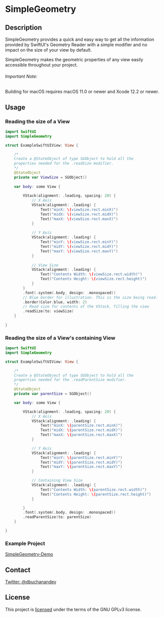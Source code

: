 # SimpleGeometry

## Description
SimpleGeometry provides a quick and easy way to get all the information provided by
SwiftUI's Geometry Reader with a simple modifier and no impact on the size of your view
by default.

SimpleGeometry makes the geometric properties of any view easily accessible throughout
your project.

###### Important Note:
Building for macOS requires macOS 11.0 or newer and Xcode 12.2 or newer.

## Usage
### Reading the size of a View
```swift
import SwiftUI
import SimpleGeometry

struct ExampleSwiftUIView: View {

    /*
    Create a @StateObject of type SGObject to hold all the
    properties needed for the .readSize modifier.
    */
    @StateObject
    private var ViewSize = SGObject()
    
    var body: some View {
    
        VStack(alignment: .leading, spacing: 20) {
            // X Axis
            VStack(alignment: .leading) {
                Text("minX: \(viewSize.rect.minX)")
                Text("midX: \(viewSize.rect.midX)")
                Text("maxX: \(viewSize.rect.maxX)")
            }
            
            // Y Axis
            VStack(alignment: .leading) {
                Text("minY: \(viewSize.rect.minY)")
                Text("midY: \(viewSize.rect.midY)")
                Text("maxY: \(viewSize.rect.maxY)")
            }
            
            // View Size
            VStack(alignment: .leading) {
                Text("Contents Width: \(viewSize.rect.width)")
                Text("Contents Height: \(viewSize.rect.height)")
            }
        }
        .font(.system(.body, design: .monospaced))
        // Blue border for illustration. This is the size being read.
        .border(Color.blue, width: 2)
        // Read size for contents of the VStack, filling the view
        .readSize(to: viewSize)
    }
    
}
```

### Reading the size of a View's containing View
```swift
import SwiftUI
import SimpleGeometry

struct ExampleSwiftUIView: View {

    /*
    Create a @StateObject of type SGObject to hold all the
    properties needed for the .readParentSize modifier.
    */
    @StateObject
    private var parentSize = SGObject()

    var body: some View {

        VStack(alignment: .leading, spacing: 20) {
            // X Axis
            VStack(alignment: .leading) {
                Text("minX: \(parentSize.rect.minX)")
                Text("midX: \(parentSize.rect.midX)")
                Text("maxX: \(parentSize.rect.maxX)")
            }

            // Y Axis
            VStack(alignment: .leading) {
                Text("minY: \(parentSize.rect.minY)")
                Text("midY: \(parentSize.rect.midY)")
                Text("maxY: \(parentSize.rect.maxY)")
            }

            // Containing View Size
            VStack(alignment: .leading) {
                Text("Contents Width: \(parentSize.rect.width)")
                Text("Contents Height: \(parentSize.rect.height)")
            }

        }
        .font(.system(.body, design: .monospaced))
        .readParentSize(to: parentSize)
    }

}
```

### Example Project
[SimpleGeometry-Demo](https://github.com/donavoncade/SimpleGeometry-Demo)

## Contact
[Twitter: @dbuchanandev](https://twitter.com/dbuchanandev)

## License
This project is [licensed](License.txt) under the terms of the GNU GPLv3 license.
